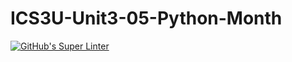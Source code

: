# ICS3U-Unit3-05-Python-Month

[![GitHub's Super Linter](https://github.com/Mikayla-Barthelette-1/ICS3U-Unit3-05-Python-Month/workflows/GitHub's%20Super%20Linter/badge.svg)](https://github.com/Mikayla-Barthelette-1/ICS3U-Unit3-05-Python-Month/actions)
